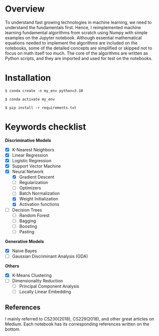# Overview
To understand fast growing technologies in machine learning, we need to understand the fundamentals first. Hence, I reimplemented machine learning fundamental algorithms from scratch using Numpy with simple examples on the Jupyter notebook. Although essential mathematical equations needed to implement the algorithms are included on the notebooks, some of the detailed concepts are simplified or skipped not to focus on math itself too much. The core of the algorithms are written as Python scripts, and they are imported and used for test on the notebooks.   

# Installation
`$ conda create -n my_env python=3.10`

`$ conda activate my_env`

`$ pip install -r requirements.txt`

# Keywords checklist  

**Discriminative Models**
- [x] K-Nearest Neighbors 
- [x] Linear Regression 
- [x] Logistic Regression
- [x] Support Vector Machine
- [x] Neural Network 
  - [x] Gradient Descent
  - [ ] Regularization 
  - [ ] Optimizers
  - [ ] Batch Normalization 
  - [X] Weight Initialization 
  - [x] Activation functions
- [ ] Decision Trees 
  - [ ] Random Forest 
  - [ ] Bagging
  - [ ] Boosting
  - [ ] Pasting 
  
**Generative Models**
- [x] Naive Bayes 
- [ ] Gaussian Discriminant Analysis (GDA)

**Others**
- [x] K-Means Clustering 
- [ ] Dimensionality Reduction
  - [ ] Principal Component Analysis 
  - [ ] Locally Linear Embedding 

## References 
I mainly referred to CS230(2018), CS229(2018), and other great articles on Medium. Each notebook has its corresponding references written on the bottom.
